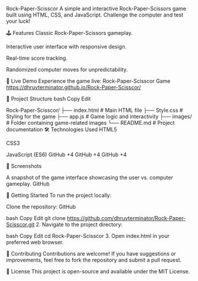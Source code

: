 Rock-Paper-Scisscor
A simple and interactive Rock-Paper-Scissors game built using HTML, CSS, and JavaScript. Challenge the computer and test your luck!​

🕹️ Features
Classic Rock-Paper-Scissors gameplay.

Interactive user interface with responsive design.

Real-time score tracking.

Randomized computer moves for unpredictability.​

🚀 Live Demo
Experience the game live: Rock-Paper-Scisscor Game​
https://dhruvterminator.github.io/Rock-Paper-Scisscor/

📁 Project Structure
bash
Copy
Edit

Rock-Paper-Scisscor/
├── index.html       # Main HTML file
├── Style.css        # Styling for the game
├── app.js           # Game logic and interactivity
├── images/          # Folder containing game-related images
└── README.md        # Project documentation
🛠️ Technologies Used
HTML5

CSS3

JavaScript (ES6)​
GitHub
+4
GitHub
+4
GitHub
+4

📸 Screenshots

​A snapshot of the game interface showcasing the user vs. computer gameplay.​
GitHub

📌 Getting Started
To run the project locally:

Clone the repository:​
GitHub

bash
Copy
Edit
git clone https://github.com/dhruvterminator/Rock-Paper-Scisscor.git
2. Navigate to the project directory:​

bash
Copy
Edit
cd Rock-Paper-Scisscor
3. Open index.html in your preferred web browser.​

🤝 Contributing
Contributions are welcome! If you have suggestions or improvements, feel free to fork the repository and submit a pull request.​

📄 License
This project is open-source and available under the MIT License.​
